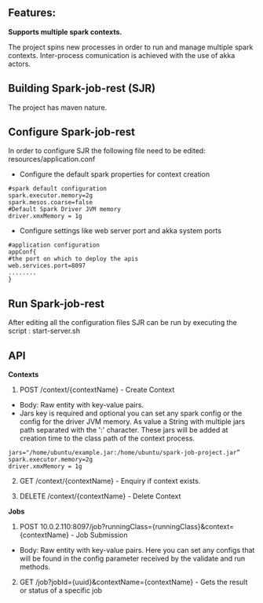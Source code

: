 ## Features:

**Supports multiple spark contexts.**

The project spins new processes in order to run and manage multiple spark contexts. Inter-process comunication is achieved with the use of akka actors.

## Building Spark-job-rest (SJR)

The project has maven nature.

## Configure Spark-job-rest

In order to configure SJR the following file need to be edited: resources/application.conf

* Configure the default spark properties for context creation
``` 
#spark default configuration
spark.executor.memory=2g
spark.mesos.coarse=false
#Default Spark Driver JVM memory
driver.xmxMemory = 1g
```
* Configure settings like web server port and akka system ports
```
#application configuration
appConf{
#the port on which to deploy the apis
web.services.port=8097
........
}
```

## Run Spark-job-rest

After editing all the configuration files SJR can be run by executing the script : start-server.sh

## API

**Contexts**

1. POST /context/{contextName}  -  Create Context

 * Body:  Raw entity with key-value pairs. 
 * Jars key is required and optional you can set any spark config or the config for the driver JVM memory. As value a String with multiple jars path separated with the ':' character. These jars will be added at creation time to the class path of the context process.
  ``` 
 jars="/home/ubuntu/example.jar:/home/ubuntu/spark-job-project.jar”
 spark.executor.memory=2g
 driver.xmxMemory = 1g
  ```

2. GET /context/{contextName}  -  Enquiry if context exists. 

3. DELETE /context/{contextName}  -  Delete Context

**Jobs**

1. POST 10.0.2.110:8097/job?runningClass={runningClass}&context={contextName}  - Job Submission 

  * Body:  Raw entity with key-value pairs. Here you can set any configs that will be found in the config parameter received by the validate and run methods.

2. GET /job?jobId={uuid}&contextName={contextName} - Gets the result or status of a specific job
